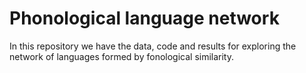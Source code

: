 # Phonological language network
In this repository we have the data, code and results for exploring the network of languages formed by fonological similarity.
